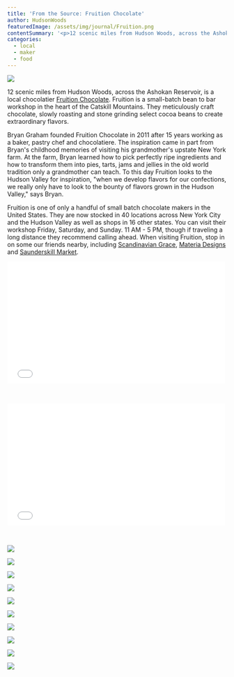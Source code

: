 ```yaml
---
title: 'From the Source: Fruition Chocolate'
author: HudsonWoods
featuredImage: /assets/img/journal/Fruition.png
contentSummary: '<p>12 scenic miles from Hudson Woods, across the Ashokan Reservoir, is a local chocolatier Fruition Chocolate. Fruition is a small-batch bean to bar workshop in the heart of the Catskill Mountains. They meticulously craft chocolate, slowly roasting and stone grinding select cocoa beans to create extraordinary flavors.</p>'
categories:
  - local
  - maker
  - food
---
```

<p><img src="/assets/img/journal/resized/Screen Shot 2015-06-03 at 11.32.31 AM-20150603115353.jpg"><br></p><p>12 scenic miles from Hudson Woods, across the Ashokan Reservoir, is a local chocolatier <a href="http://www.tastefruition.com/" target="_blank">Fruition Chocolate</a>. Fruition is a small-batch bean to bar workshop in the heart of the Catskill Mountains. They meticulously craft chocolate, slowly roasting and stone grinding select cocoa beans to create extraordinary flavors.</p><p>Bryan Graham founded Fruition Chocolate in 2011 after 15 years working as a baker, pastry chef and chocolatiere. The inspiration came in part from Bryan's childhood memories of visiting his grandmother's upstate New York farm. At the farm, Bryan learned how to pick perfectly ripe ingredients and how to transform them into pies, tarts, jams and jellies in the old world tradition only a grandmother can teach. To this day Fruition looks to the Hudson Valley for inspiration, "when we develop flavors for our confections, we really only have to look to the bounty of flavors grown in the Hudson Valley," says Bryan.</p><p>Fruition is one of only a handful of small batch chocolate makers in the United States. They are now stocked in 40 locations across New York City and the Hudson Valley as well as shops in 16 other states. You can visit their workshop Friday, Saturday, and Sunday. 11 AM - 5 PM, though if traveling a long distance they recommend calling ahead. When visiting Fruition, stop in on some our friends nearby, including <a href="http://hudsonwoods.com/blog/2046-things-we-like-scandinavian-grace" target="_blank">Scandinavian Grace</a>, <a href="http://hudsonwoods.com/blog/2100-materiadesigns" target="_blank">Materia Designs</a> and <a href="http://hudsonwoods.com/blog/2038-from-the-source-saunderskill-farm" target="_blank">Saunderskill Market</a>.</p><iframe style="width: 500px; height: 281px;" src="//player.vimeo.com/video/106636133" frameborder="0" allowfullscreen=""></iframe><p><br></p><iframe style="width: 500px; height: 281px;" src="//www.youtube.com/embed/ZdNGXS8fAoA" frameborder="0" allowfullscreen=""></iframe><p><br></p><p><img src="/assets/img/journal/resized/Screen Shot 2015-06-03 at 11.33.03 AM-20150603121107.jpg"></p><p><img src="/assets/img/journal/resized/Screen Shot 2015-06-03 at 11.31.07 AM.jpg"></p><p><img src="/assets/img/journal/resized/2-20150603115404.jpg"><br></p><p><img src="/assets/img/journal/resized/Screen Shot 2015-06-03 at 11.27.26 AM.jpg"></p><p><img src="/assets/img/journal/resized/9-20150603120807.png"></p><p><img src="/assets/img/journal/resized/10-20150603115657.png"></p><p><img src="/assets/img/journal/resized/3-20150603114744.jpg"></p><p><img src="/assets/img/journal/resized/5-20150603121258.png"></p><p><img src="/assets/img/journal/resized/6-20150603121346.jpg"></p><p><img src="/assets/img/journal/resized/1-20150603121443.png"></p><p><br></p>
